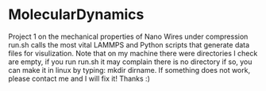 # MolecularDynamics
Project 1 on the mechanical properties of Nano Wires under compression
run.sh calls the most vital LAMMPS and Python scripts that generate data
files for visulization. Note that on my machine there were directories I
check are empty, if you run run.sh it may complain there is no directory
if so, you can make it in linux by typing: mkdir dirname. If something
does not work, please contact me and I will fix it! Thanks :)
